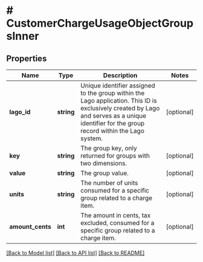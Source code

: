 # # CustomerChargeUsageObjectGroupsInner

## Properties

Name | Type | Description | Notes
------------ | ------------- | ------------- | -------------
**lago_id** | **string** | Unique identifier assigned to the group within the Lago application. This ID is exclusively created by Lago and serves as a unique identifier for the group record within the Lago system. | [optional]
**key** | **string** | The group key, only returned for groups with two dimensions. | [optional]
**value** | **string** | The group value. | [optional]
**units** | **string** | The number of units consumed for a specific group related to a charge item. | [optional]
**amount_cents** | **int** | The amount in cents, tax excluded, consumed for a specific group related to a charge item. | [optional]

[[Back to Model list]](../../README.md#models) [[Back to API list]](../../README.md#endpoints) [[Back to README]](../../README.md)
